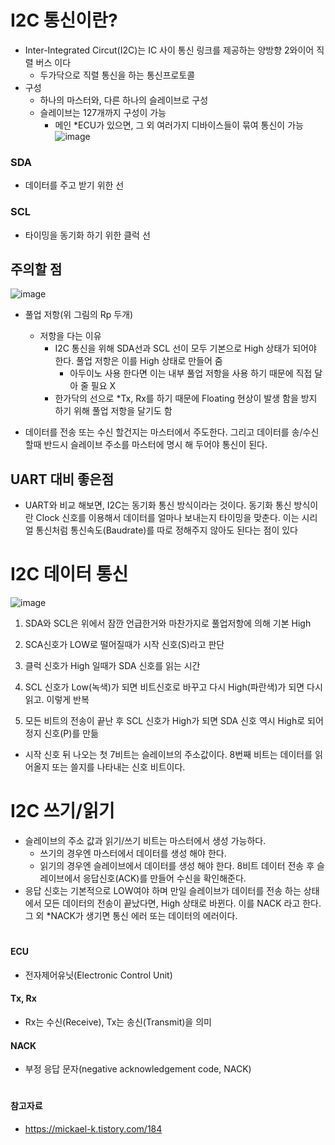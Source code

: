 # I2C 통신이란?
+ Inter-Integrated Circut(I2C)는 IC 사이 통신 링크를 제공하는 양방향 2와이어 직렬 버스 이다
  + 두가닥으로 직렬 통신을 하는 통신프로토콜
+ 구성
  + 하나의 마스터와, 다른 하나의 슬레이브로 구성
  + 슬레이브는 127개까지 구성이 가능
    + 메인 *ECU가 있으면, 그 외 여러가지 디바이스들이 묶여 통신이 가능 
![image](https://github.com/user-attachments/assets/410156f1-cf76-48b1-b867-be438975a455)

### SDA
+ 데이터를 주고 받기 위한 선

### SCL
+ 타이밍을 동기화 하기 위한 클럭 선

## 주의할 점
![image](https://github.com/user-attachments/assets/7a5ba25c-b68f-4f80-a2e2-b650a064c2aa)
+ 풀업 저항(위 그림의 Rp 두개)
  + 저항을 다는 이유
    + I2C 통신을 위해 SDA선과 SCL 선이 모두 기본으로 High 상태가 되어야 한다. 풀업 저항은 이를 High 상태로 만들어 줌
      + 아두이노 사용 한다면 이는 내부 풀업 저항을 사용 하기 때문에 직접 달아 줄 필요 X
    + 한가닥의 선으로 *Tx, Rx를 하기 때문에 Floating 현상이 발생 함을 방지 하기 위해 풀업 저항을 달기도 함


+ 데이터를 전송 또는 수신 할건지는 마스터에서 주도한다. 그리고 데이터를 송/수신 할때 반드시 슬레이브 주소를 마스터에 명시 해 두어야 통신이 된다.

## UART 대비 좋은점
+ UART와 비교 해보면, I2C는 동기화 통신 방식이라는 것이다. 동기화 통신 방식이란 Clock 신호를 이용해서 데이터를 얼마나 보내는지 타이밍을 맞춘다. 이는 시리얼 통신처럼 통신속도(Baudrate)를 따로 정해주지 않아도 된다는 점이 있다

# I2C 데이터 통신
![image](https://github.com/user-attachments/assets/10a88d49-5a45-4e7a-8112-481d72733dd8)

1. SDA와 SCL은 위에서 잠깐 언급한거와 마찬가지로 풀업저항에 의해 기본 High
2. SCA신호가 LOW로 떨어질때가 시작 신호(S)라고 판단
3. 클럭 신호가 High 일때가 SDA 신호를 읽는 시간
4. SCL 신호가 Low(녹색)가 되면 비트신호로 바꾸고 다시 High(파란색)가 되면 다시 읽고. 이렇게 반복

5. 모든 비트의 전송이 끝난 후 SCL 신호가 High가 되면 SDA 신호 역시 High로 되어 정지 신호(P)를 만듦

+ 시작 신호 뒤 나오는 첫 7비트는 슬레이브의 주소값이다. 8번째 비트는 데이터를 읽어올지 또는 쓸지를 나타내는 신호 비트이다.


# I2C 쓰기/읽기
+ 슬레이브의 주소 값과 읽기/쓰기 비트는 마스터에서 생성 가능하다.
  + 쓰기의 경우엔 마스터에서 데이터를 생성 해야 한다.
  + 읽기의 경우엔 슬레이브에서 데이터를 생성 해야 한다. 8비트 데이터 전송 후 슬레이브에서 응답신호(ACK)를 만들어 수신을 확인해준다.
+ 응답 신호는 기본적으로 LOW여야 하며 만일 슬레이브가 데이터를 전송 하는 상태에서 모든 데이터의 전송이 끝났다면, High 상태로 바뀐다. 이를 NACK 라고 한다. 그 외 *NACK가 생기면 통신 에러 또는 데이터의 에러이다.

#
#### ECU
+ 전자제어유닛(Electronic Control Unit)
#### Tx, Rx
+ Rx는 수신(Receive), Tx는 송신(Transmit)을 의미
#### NACK
+ 부정 응답 문자(negative acknowledgement code, NACK)

#
#### 참고자료
+ https://mickael-k.tistory.com/184
